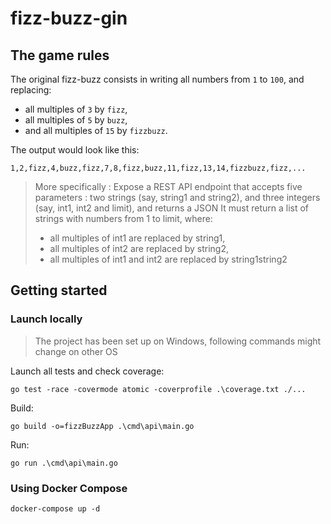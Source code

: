 # fizz-buzz-gin

## The game rules

The original fizz-buzz consists in writing all numbers from `1` to `100`, and replacing:

- all multiples of `3` by `fizz`,
- all multiples of `5` by `buzz`,
- and all multiples of `15` by `fizzbuzz`.

The output would look like this:

```
1,2,fizz,4,buzz,fizz,7,8,fizz,buzz,11,fizz,13,14,fizzbuzz,fizz,...
```

> More specifically :
> Expose a REST API endpoint that accepts five parameters : two strings (say, string1 and string2), and three integers (say, int1, int2 and limit), and returns a JSON
> It must return a list of strings with numbers from 1 to limit, where:
>
> - all multiples of int1 are replaced by string1,
> - all multiples of int2 are replaced by string2,
> - all multiples of int1 and int2 are replaced by string1string2

## Getting started

### Launch locally

> The project has been set up on Windows, following commands might change on other OS

Launch all tests and check coverage:

```
go test -race -covermode atomic -coverprofile .\coverage.txt ./...
```

Build:

```
go build -o=fizzBuzzApp .\cmd\api\main.go
```

Run:

```
go run .\cmd\api\main.go
```

### Using Docker Compose

```
docker-compose up -d
```
